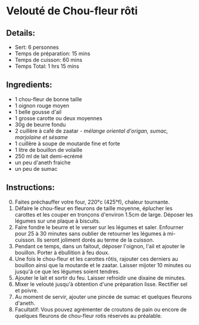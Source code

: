 # Velouté de Chou-fleur rôti

## Details:
* Sert: 6 personnes
* Temps de préparation:  15 mins
* Temps de cuisson:  60 mins
* Temps Total:  1 hrs 15 mins

## Ingredients:
* 1 chou-fleur de bonne taille
* 1 oignon rouge moyen
* 1 belle gousse d'ail
* 1 grosse carotte ou deux moyennes
* 30g de beurre fondu
* 2 cuillère à café de zaatar - *mélange oriental d'origan, sumac, marjolaine et sésame*
* 1 cuillère à soupe de moutarde fine et forte
* 1 litre de bouillon de volaille
* 250 ml de lait demi-ecrémé
* un peu d'aneth fraiche
* un peu de sumac

## Instructions:
0. Faites préchauffer votre four, 220°c (425°f), chaleur tournante.
1. Défaire le chou-fleur en fleurons de taille moyenne, éplucher les carottes et les couper en tronçons d'environ 1.5cm de large. Déposer les légumes sur une plaque à biscuits.
2. Faire fondre le beurre et le verser sur les légumes et saler. Enfourner pour 25 à 30 minutes sans oublier de retourner les légumes à mi-cuisson. Ils seront joliment dorés au terme de la cuisson.
3. Pendant ce temps, dans un faitout, déposer l'oignon, l'ail et ajouter le bouillon. Porter à ébullition à feu doux.
4. Une fois le chou-fleur et les carottes rôtis, rajouter ces derniers au bouillon ainsi que la moutarde et le zaatar. Laisser mijoter 10 minutes ou jusqu'à ce que les légumes soient tendres.
5. Ajouter le lait et sortir du feu. Laisser refroidir une dixaine de minutes.
6. Mixer le velouté jusqu'à obtention d'une préparation lisse. Rectifier sel et poivre.
7. Au moment de servir, ajouter une pincée de sumac et quelques fleurons d'aneth.
8. Facultatif: Vous pouvez agrémenter de croutons de pain ou encore de quelques fleurons de chou-fleur rotis réservés au préalable.
